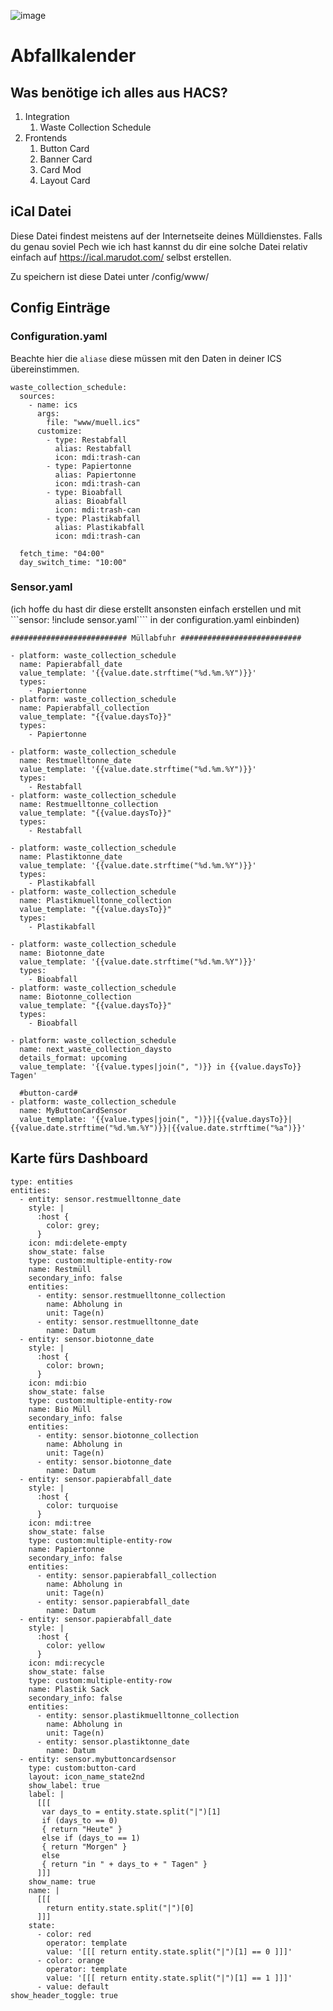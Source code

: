 ![image](https://user-images.githubusercontent.com/47699362/186652791-6984a151-1fc0-4039-aaea-4ffae5dc564f.png)

# Abfallkalender

## Was benötige ich alles aus HACS?

1. Integration
    1. Waste Collection Schedule 
2. Frontends
    1. Button Card
    2. Banner Card
    3. Card Mod
    4. Layout Card

## iCal Datei

Diese Datei findest meistens auf der Internetseite deines Mülldienstes.
Falls du genau soviel Pech wie ich hast kannst du dir eine solche Datei relativ einfach auf 
https://ical.marudot.com/ selbst erstellen.

Zu speichern ist diese Datei unter /config/www/

## Config Einträge

### Configuration.yaml

Beachte hier die ```aliase``` diese müssen mit den Daten in deiner ICS übereinstimmen.

```
waste_collection_schedule:
  sources:
    - name: ics
      args:
        file: "www/muell.ics"
      customize:
        - type: Restabfall
          alias: Restabfall
          icon: mdi:trash-can
        - type: Papiertonne
          alias: Papiertonne
          icon: mdi:trash-can
        - type: Bioabfall
          alias: Bioabfall
          icon: mdi:trash-can
        - type: Plastikabfall
          alias: Plastikabfall
          icon: mdi:trash-can

  fetch_time: "04:00"
  day_switch_time: "10:00"
```

### Sensor.yaml 
(ich hoffe du hast dir diese erstellt ansonsten einfach erstellen und mit ```sensor: !include sensor.yaml```` in der configuration.yaml einbinden)

```
########################## Müllabfuhr ###########################

- platform: waste_collection_schedule
  name: Papierabfall_date
  value_template: '{{value.date.strftime("%d.%m.%Y")}}'
  types:
    - Papiertonne
- platform: waste_collection_schedule
  name: Papierabfall_collection
  value_template: "{{value.daysTo}}"
  types:
    - Papiertonne

- platform: waste_collection_schedule
  name: Restmuelltonne_date
  value_template: '{{value.date.strftime("%d.%m.%Y")}}'
  types:
    - Restabfall
- platform: waste_collection_schedule
  name: Restmuelltonne_collection
  value_template: "{{value.daysTo}}"
  types:
    - Restabfall

- platform: waste_collection_schedule
  name: Plastiktonne_date
  value_template: '{{value.date.strftime("%d.%m.%Y")}}'
  types:
    - Plastikabfall
- platform: waste_collection_schedule
  name: Plastikmuelltonne_collection
  value_template: "{{value.daysTo}}"
  types:
    - Plastikabfall

- platform: waste_collection_schedule
  name: Biotonne_date
  value_template: '{{value.date.strftime("%d.%m.%Y")}}'
  types:
    - Bioabfall
- platform: waste_collection_schedule
  name: Biotonne_collection
  value_template: "{{value.daysTo}}"
  types:
    - Bioabfall

- platform: waste_collection_schedule
  name: next_waste_collection_daysto
  details_format: upcoming
  value_template: '{{value.types|join(", ")}} in {{value.daysTo}} Tagen'

  #button-card#
- platform: waste_collection_schedule
  name: MyButtonCardSensor
  value_template: '{{value.types|join(", ")}}|{{value.daysTo}}|{{value.date.strftime("%d.%m.%Y")}}|{{value.date.strftime("%a")}}'
```

## Karte fürs Dashboard

```
type: entities
entities:
  - entity: sensor.restmuelltonne_date
    style: |
      :host {
        color: grey;
      }      
    icon: mdi:delete-empty
    show_state: false
    type: custom:multiple-entity-row
    name: Restmüll
    secondary_info: false
    entities:
      - entity: sensor.restmuelltonne_collection
        name: Abholung in
        unit: Tage(n)
      - entity: sensor.restmuelltonne_date
        name: Datum
  - entity: sensor.biotonne_date
    style: |
      :host {
        color: brown;
      }  
    icon: mdi:bio
    show_state: false
    type: custom:multiple-entity-row
    name: Bio Müll
    secondary_info: false
    entities:
      - entity: sensor.biotonne_collection
        name: Abholung in
        unit: Tage(n)
      - entity: sensor.biotonne_date
        name: Datum
  - entity: sensor.papierabfall_date
    style: |
      :host {
        color: turquoise
      }  
    icon: mdi:tree
    show_state: false
    type: custom:multiple-entity-row
    name: Papiertonne
    secondary_info: false
    entities:
      - entity: sensor.papierabfall_collection
        name: Abholung in
        unit: Tage(n)
      - entity: sensor.papierabfall_date
        name: Datum
  - entity: sensor.papierabfall_date
    style: |
      :host {
        color: yellow
      }  
    icon: mdi:recycle
    show_state: false
    type: custom:multiple-entity-row
    name: Plastik Sack
    secondary_info: false
    entities:
      - entity: sensor.plastikmuelltonne_collection
        name: Abholung in
        unit: Tage(n)
      - entity: sensor.plastiktonne_date
        name: Datum
  - entity: sensor.mybuttoncardsensor
    type: custom:button-card
    layout: icon_name_state2nd
    show_label: true
    label: |
      [[[
       var days_to = entity.state.split("|")[1]
       if (days_to == 0)
       { return "Heute" }
       else if (days_to == 1)
       { return "Morgen" }
       else
       { return "in " + days_to + " Tagen" }
      ]]]
    show_name: true
    name: |
      [[[
        return entity.state.split("|")[0]
      ]]]
    state:
      - color: red
        operator: template
        value: '[[[ return entity.state.split("|")[1] == 0 ]]]'
      - color: orange
        operator: template
        value: '[[[ return entity.state.split("|")[1] == 1 ]]]'
      - value: default
show_header_toggle: true
```
